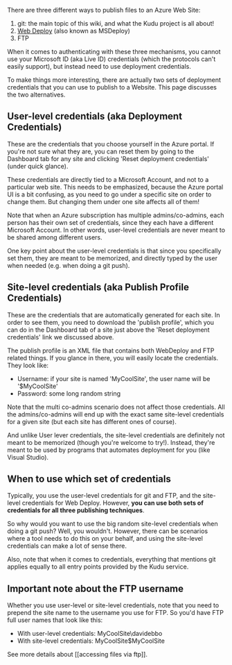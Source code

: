 There are three different ways to publish files to an Azure Web Site:

1. git: the main topic of this wiki, and what the Kudu project is all about!
2. [Web Deploy](http://www.iis.net/download/webdeploy) (also known as MSDeploy)
3. FTP

When it comes to authenticating with these three mechanisms, you cannot use your Microsoft ID (aka Live ID) credentials (which the protocols can't easily support), but instead need to use deployment credentials.

To make things more interesting, there are actually two sets of deployment credentials that you can use to publish to a Website. This page discusses the two alternatives.

## User-level credentials (aka Deployment Credentials)

These are the credentials that you choose yourself in the Azure portal. If you're not sure what they are, you can reset them by going to the Dashboard tab for any site and clicking 'Reset deployment credentials' (under quick glance).

These credentials are directly tied to a Microsoft Account, and not to a particular web site. This needs to be emphasized, because the Azure portal UI is a bit confusing, as you need to go under a specific site on order to change them. But changing them under one site affects all of them!

Note that when an Azure subscription has multiple admins/co-admins, each person has their own set of credentials, since they each have a different Microsoft Account. In other words, user-level credentials are never meant to be shared among different users.

One key point about the user-level credentials is that since you specifically set them, they are meant to be memorized, and directly typed by the user when needed (e.g. when doing a git push).


## Site-level credentials (aka Publish Profile Credentials)

These are the credentials that are automatically generated for each site. In order to see them, you need to download the 'publish profile', which you can do in the Dashboard tab of a site just above the 'Reset deployment credentials' link we discussed above.

The publish profile is an XML file that contains both WebDeploy and FTP related things. If you glance in there, you will easily locate the credentials. They look like:

- Username: if your site is named 'MyCoolSite', the user name will be '$MyCoolSite'
- Password: some long random string

Note that the multi co-admins scenario does not affect those credentials. All the admins/co-admins will end up with the exact same site-level credentials for a given site (but each site has different ones of course).

And unlike User lever credentials, the site-level credentials are definitely not meant to be memorized (though you're welcome to try!). Instead, they're meant to be used by programs that automates deployment for you (like Visual Studio).

## When to use which set of credentials

Typically, you use the user-level credentials for git and FTP, and the site-level credentials for Web Deploy. However, **you can use both sets of credentials for all three publishing techniques**.

So why would you want to use the big random site-level credentials when doing a git push? Well, you wouldn't. However, there can be scenarios where a tool needs to do this on your behalf, and using the site-level credentials can make a lot of sense there.

Also, note that when it comes to credentials, everything that mentions git applies equally to all entry points provided by the Kudu service.


## Important note about the FTP username

Whether you use user-level or site-level credentials, note that you need to prepend the site name to the username you use for FTP. So you'd have FTP full user names that look like this:

* With user-level credentials: MyCoolSite\davidebbo
* With site-level credentials: MyCoolSite\$MyCoolSite

See more details about [[accessing files via ftp]].
